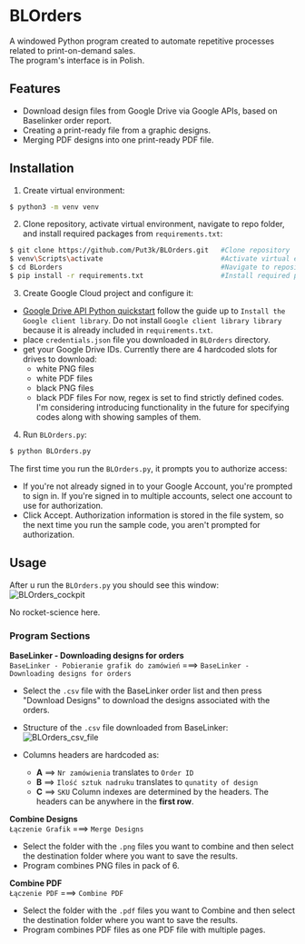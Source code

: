 
# BLOrders

A windowed Python program created to automate repetitive processes related to print-on-demand sales.  
The program's interface is in Polish.




## Features

- Download design files from Google Drive via Google APIs, based on Baselinker order report.
- Creating a print-ready file from a graphic designs.
- Merging PDF designs into one print-ready PDF file.


## Installation

1. Create virtual environment:
```bash
$ python3 -m venv venv
```

2. Clone repository, activate virtual environment, navigate to repo folder, and install required packages from `requirements.txt`:
```bash
$ git clone https://github.com/Put3k/BLOrders.git   #Clone repository
$ venv\Scripts\activate                             #Activate virtual environment
$ cd BLorders                                       #Navigate to repository folder
$ pip install -r requirements.txt                   #Install required packages
```

3. Create Google Cloud project and configure it:
* [Google Drive API Python quickstart](https://developers.google.com/drive/api/quickstart/python) follow the guide up to `Install the Google client library`. Do not install `Google client library library` because it is already included in `requirements.txt`.
* place `credentials.json` file you downloaded in `BLOrders` directory.
* get your Google Drive IDs. Currently there are 4 hardcoded slots for drives to download:
    * white PNG files
    * white PDF files
    * black PNG files
    * black PDF files
    For now, regex is set to find strictly defined codes. I'm considering introducing functionality in the future for specifying codes along with showing samples of them.
4. Run `BLOrders.py`:
```bash
$ python BLOrders.py
```

The first time you run the `BLOrders.py`, it prompts you to authorize access:
- If you're not already signed in to your Google Account, you're prompted to sign in. If you're signed in to multiple accounts, select one account to use for authorization.
- Click Accept.
Authorization information is stored in the file system, so the next time you run the sample code, you aren't prompted for authorization.


## Usage

After u run the `BLOrders.py` you should see this window:
![BLOrders_cockpit](https://imageupload.io/ib/7HOaejCootGYLJ1_1693315713.png)

No rocket-science here.

### Program Sections

**BaseLinker - Downloading designs for orders**  
`BaseLinker - Pobieranie grafik do zamówień` ===> `BaseLinker - Downloading designs for orders`
* Select the `.csv` file with the BaseLinker order list and then press "Download Designs" to download the designs associated with the orders.

* Structure of the `.csv` file downloaded from BaseLinker:
![BLOrders_csv_file](https://imageupload.io/ib/X1Brot57ypqccJs_1693317162.png)
* Columns headers are hardcoded as:
    * **A** ==> `Nr zamówienia` translates to `Order ID`
    * **B** ==> `Ilość sztuk nadruku` translates to `qunatity of design`
    * **C** ==> `SKU`
    Column indexes are determined by the headers. The headers can be anywhere in the **first row**.

**Combine Designs**  
`Łączenie Grafik` ===> `Merge Designs`
* Select the folder with the `.png` files you want to combine and then select the destination folder where you want to save the results.
* Program combines PNG files in pack of 6.

**Combine PDF**  
`Łączenie PDF` ===> `Combine PDF`
* Select the folder with the `.pdf` files you want to Combine and then select the destination folder where you want to save the results.
* Program combines PDF files as one PDF file with multiple pages.


